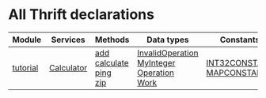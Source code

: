 
# All Thrift declarations

Module | Services | Methods | Data types | Constants
--- | --- | --- | --- | ---
[tutorial](tutorial.md) | [Calculator](tutorial.md#Calculator) | [add](./tutorial.md#Function-add)<br>[calculate](./tutorial.md#Function-calculate)<br>[ping](./tutorial.md#Function-ping)<br>[zip](./tutorial.md#Function-zip) | [InvalidOperation](./tutorial.md#Exception-InvalidOperation)<br>[MyInteger](./tutorial.md#Typedef-MyInteger-i32)<br>[Operation](./tutorial.md#Operation)<br>[Work](./tutorial.md#Struct-Work) | [INT32CONSTANT](./tutorial.md#Constants)<br>[MAPCONSTANT](./tutorial.md#Constants)
